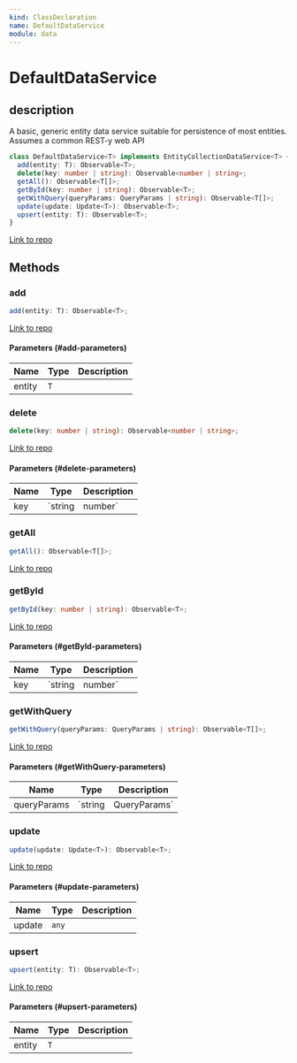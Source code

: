 ```yaml
---
kind: ClassDeclaration
name: DefaultDataService
module: data
---
```


# DefaultDataService

## description

A basic, generic entity data service
suitable for persistence of most entities.
Assumes a common REST-y web API

```ts
class DefaultDataService<T> implements EntityCollectionDataService<T> {
  add(entity: T): Observable<T>;
  delete(key: number | string): Observable<number | string>;
  getAll(): Observable<T[]>;
  getById(key: number | string): Observable<T>;
  getWithQuery(queryParams: QueryParams | string): Observable<T[]>;
  update(update: Update<T>): Observable<T>;
  upsert(entity: T): Observable<T>;
}
```

[Link to repo](https://github.com/ngrx/platform/blob/master/modules/data/src/dataservices/default-data.service.ts#L28-L195)

## Methods

### add

```ts
add(entity: T): Observable<T>;
```

[Link to repo](https://github.com/ngrx/platform/blob/master/modules/data/src/dataservices/default-data.service.ts#L65-L69)

#### Parameters (#add-parameters)

| Name   | Type | Description |
| ------ | ---- | ----------- |
| entity | `T`  |             |

### delete

```ts
delete(key: number | string): Observable<number | string>;
```

[Link to repo](https://github.com/ngrx/platform/blob/master/modules/data/src/dataservices/default-data.service.ts#L71-L80)

#### Parameters (#delete-parameters)

| Name | Type    | Description |
| ---- | ------- | ----------- |
| key  | `string | number`     |  |

### getAll

```ts
getAll(): Observable<T[]>;
```

[Link to repo](https://github.com/ngrx/platform/blob/master/modules/data/src/dataservices/default-data.service.ts#L82-L84)

### getById

```ts
getById(key: number | string): Observable<T>;
```

[Link to repo](https://github.com/ngrx/platform/blob/master/modules/data/src/dataservices/default-data.service.ts#L86-L92)

#### Parameters (#getById-parameters)

| Name | Type    | Description |
| ---- | ------- | ----------- |
| key  | `string | number`     |  |

### getWithQuery

```ts
getWithQuery(queryParams: QueryParams | string): Observable<T[]>;
```

[Link to repo](https://github.com/ngrx/platform/blob/master/modules/data/src/dataservices/default-data.service.ts#L94-L101)

#### Parameters (#getWithQuery-parameters)

| Name        | Type    | Description  |
| ----------- | ------- | ------------ |
| queryParams | `string | QueryParams` |  |

### update

```ts
update(update: Update<T>): Observable<T>;
```

[Link to repo](https://github.com/ngrx/platform/blob/master/modules/data/src/dataservices/default-data.service.ts#L103-L110)

#### Parameters (#update-parameters)

| Name   | Type  | Description |
| ------ | ----- | ----------- |
| update | `any` |             |

### upsert

```ts
upsert(entity: T): Observable<T>;
```

[Link to repo](https://github.com/ngrx/platform/blob/master/modules/data/src/dataservices/default-data.service.ts#L113-L117)

#### Parameters (#upsert-parameters)

| Name   | Type | Description |
| ------ | ---- | ----------- |
| entity | `T`  |             |
